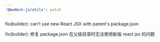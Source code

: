 ```yaml
---
'@modern-js/utils': patch
---
```


fix(builder): can't use new React JSX with parent's package.json

fix(builder): 修复 package.json 在父级目录时无法使用新版 react jsx 的问题

